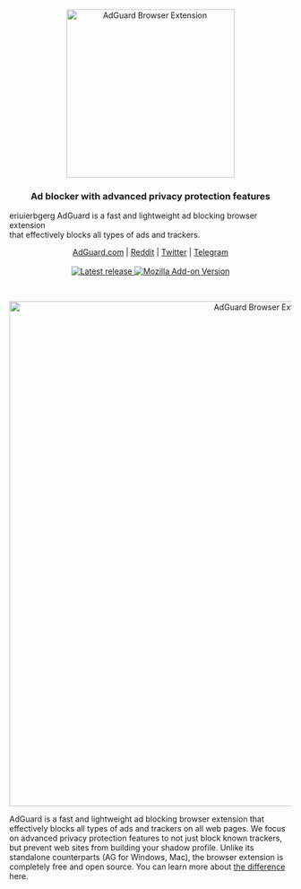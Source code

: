&nbsp;
<p align="center">
    <picture>
        <source media="(prefers-color-scheme: dark)" srcset="https://cdn.adguard.com/public/Adguard/Common/Logos/ext_dark.svg" width="300px" alt="AdGuard Browser Extension" />
        <img src="https://cdn.adguard.com/public/Adguard/Common/Logos/ext.svg" width="300px" alt="AdGuard Browser Extension"/>
    </picture>
</p>
<h3 align="center">Ad blocker with advanced privacy protection features</h3>
<p align="center">

eriuierbgerg
    AdGuard is a fast and lightweight ad blocking browser extension<br/>that effectively blocks all types of ads and trackers.
</p>

<p align="center">
    <a href="https://adguard.com/">AdGuard.com</a> |
    <a href="https://reddit.com/r/Adguard">Reddit</a> |
    <a href="https://twitter.com/AdGuard">Twitter</a> |
    <a href="https://t.me/adguard_en">Telegram</a>
    <br /><br />
    </a>
    <a href="https://github.com/AdguardTeam/AdguardBrowserExtension/releases">
        <img src="https://img.shields.io/github/release/AdguardTeam/AdguardBrowserExtension/all.svg" alt="Latest release" />
    </a>
    <a href="https://addons.mozilla.org/en-US/firefox/addon/adguard-adblocker/">
        <img src="https://img.shields.io/amo/v/adguard-adblocker?labelColor=orange" alt="Mozilla Add-on Version" />
    </a>
</p>

<br />

<p align="center">
    <picture>
        <source media="(prefers-color-scheme: dark)" srcset="https://cdn.adguard.com/public/Adguard/Common/adguard_extension_settings_dark.png" width="900px" alt="AdGuard Browser Extension" />
        <img src="https://cdn.adguard.com/public/Adguard/Common/adguard_extension_settings_white.png" width="900px" alt="AdGuard Browser Extension"/>
    </picture>
</p>

AdGuard is a fast and lightweight ad blocking browser extension that effectively blocks all types of ads and trackers on all web pages. We focus on advanced privacy protection features to not just block known trackers, but prevent web sites from building your shadow profile. Unlike its standalone counterparts (AG for Windows, Mac), the browser extension is completely free and open source. You can learn more about [the difference](https://adguard.com/compare.html) here.
